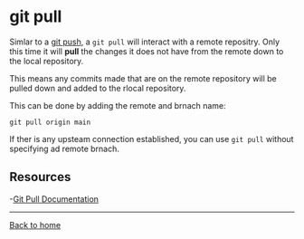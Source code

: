 # git pull 

Simlar to a [git push](./PUSH.md), a `git pull` will interact with a remote repositry.  Only this time it will **pull** the changes it does not have from the remote down to the local repository. 

This means any commits made that are on the remote repository will be pulled down and added to the rlocal repository. 

This can be done by adding the remote and brnach name: 
```
git pull origin main
```

If ther is any upsteam connection established, you can use `git pull` without specifying ad remote brnach. 

## Resources 

-[Git Pull Documentation](https://git-scm.com/docs/git-pull)

---
[Back to home](../README.md)